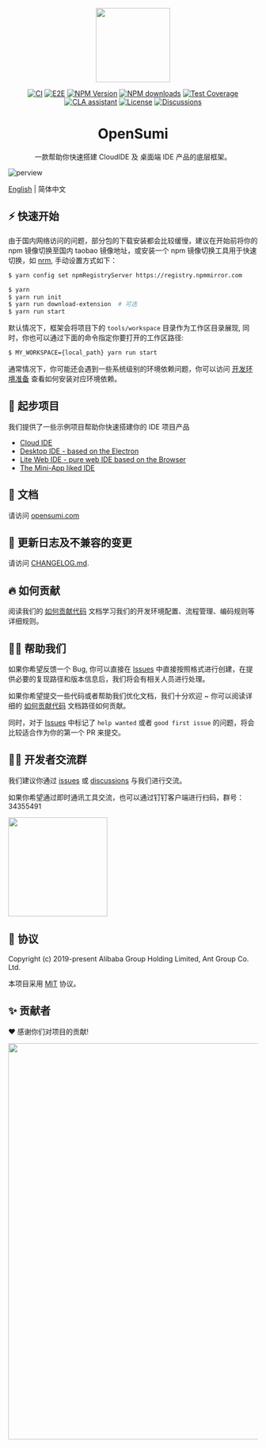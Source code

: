 <p align="center">
	<a href="https://github.com/opensumi/core"><img src="https://img.alicdn.com/imgextra/i2/O1CN01dqjQei1tpbj9z9VPH_!!6000000005951-55-tps-87-78.svg" width="150" /></a>
</p>

<div align="center">
 
[![CI][ci-image]][ci-url]
[![E2E][e2e-image]][e2e-url]
[![NPM Version][npm-image]][npm-url]
[![NPM downloads][download-image]][download-url]
[![Test Coverage][test-image]][test-url]
[![CLA assistant][cla-image]][cla-url]
[![License][license-image]][license-url]
[![Discussions][discussions-image]][discussions-url]

[ci-image]: https://github.com/opensumi/core/actions/workflows/ci.yml/badge.svg
[ci-url]: https://github.com/opensumi/core/actions/workflows/ci.yml
[e2e-image]: https://github.com/opensumi/core/actions/workflows/e2e.yml/badge.svg
[e2e-url]: https://github.com/opensumi/core/actions/workflows/e2e.yml
[discussions-image]: https://img.shields.io/badge/discussions-on%20github-blue
[discussions-url]: https://github.com/opensumi/core/discussions
[npm-image]: https://img.shields.io/npm/v/@opensumi/ide-core-common.svg
[npm-url]: https://www.npmjs.com/package/@opensumi/ide-core-common
[download-image]: https://img.shields.io/npm/dm/@opensumi/ide-core-common.svg
[download-url]: https://npmjs.org/package/@opensumi/ide-core-common
[license-image]: https://img.shields.io/npm/l/@opensumi/ide-core-common.svg
[license-url]: https://github.com/opensumi/core/blob/main/LICENSE
[cla-image]: https://cla-assistant.io/readme/badge/opensumi/core
[cla-url]: https://cla-assistant.io/opensumi/core
[test-image]: https://codecov.io/gh/opensumi/core/branch/main/graph/badge.svg?token=07JAPLU957
[test-url]: https://codecov.io/gh/opensumi/core

</div>

<h1 align="center">OpenSumi</h1>

<p align="center">一款帮助你快速搭建 CloudIDE 及 桌面端 IDE 产品的底层框架。</p>

![perview](https://img.alicdn.com/imgextra/i3/O1CN01bDhxUy1RtuCfQ1fcI_!!6000000002170-2-tps-2844-1796.png)

[English](./README.md) | 简体中文

## ⚡️ 快速开始

由于国内网络访问的问题，部分包的下载安装都会比较缓慢，建议在开始前将你的 npm 镜像切换至国内 taobao 镜像地址，或安装一个 npm 镜像切换工具用于快速切换，如 [nrm](https://www.npmjs.com/package/nrm), 手动设置方式如下：

```bash
$ yarn config set npmRegistryServer https://registry.npmmirror.com
```

```bash
$ yarn
$ yarn run init
$ yarn run download-extension  # 可选
$ yarn run start
```

默认情况下，框架会将项目下的 `tools/workspace` 目录作为工作区目录展现, 同时，你也可以通过下面的命令指定你要打开的工作区路径:

```bash
$ MY_WORKSPACE={local_path} yarn run start
```

通常情况下，你可能还会遇到一些系统级别的环境依赖问题，你可以访问 [开发环境准备](./CONTRIBUTING-zh_CN.md#开发环境准备) 查看如何安装对应环境依赖。

## 🌟 起步项目

我们提供了一些示例项目帮助你快速搭建你的 IDE 项目产品

- [Cloud IDE](https://github.com/opensumi/ide-startup)
- [Desktop IDE - based on the Electron](https://github.com/opensumi/ide-electron)
- [Lite Web IDE - pure web IDE based on the Browser](https://github.com/opensumi/ide-startup-lite)
- [The Mini-App liked IDE](https://github.com/opensumi/app-desktop)

## 📕 文档

请访问 [opensumi.com](https://opensumi.com/zh)

## 📍 更新日志及不兼容的变更

请访问 [CHANGELOG.md](./CHANGELOG.md).

## 🔥 如何贡献

阅读我们的 [如何贡献代码](./CONTRIBUTING-zh_CN.md) 文档学习我们的开发环境配置、流程管理、编码规则等详细规则。

## 🙋‍♀️ 帮助我们

如果你希望反馈一个 Bug, 你可以直接在 [Issues](https://github.com/opensumi/core/issues) 中直接按照格式进行创建，在提供必要的复现路径和版本信息后，我们将会有相关人员进行处理。

如果你希望提交一些代码或者帮助我们优化文档，我们十分欢迎 ~ 你可以阅读详细的 [如何贡献代码](./CONTRIBUTING-zh_CN.md) 文档路径如何贡献。

同时，对于 [Issues](https://github.com/opensumi/core/issues) 中标记了 `help wanted` 或者 `good first issue` 的问题，将会比较适合作为你的第一个 PR 来提交。

## 🧑‍💻 开发者交流群

我们建议你通过 [issues](https://github.com/opensumi/core/issues) 或 [discussions](https://github.com/opensumi/core/discussions) 与我们进行交流。

如果你希望通过即时通讯工具交流，也可以通过钉钉客户端进行扫码，群号：34355491

<img width="200" src="https://img.alicdn.com/imgextra/i1/O1CN01k3gCmL1HWPjLchVv7_!!6000000000765-0-tps-200-199.jpg"/>

## 📃 协议

Copyright (c) 2019-present Alibaba Group Holding Limited, Ant Group Co. Ltd.

本项目采用 [MIT](LICENSE) 协议。

## ✨ 贡献者

❤️ 感谢你们对项目的贡献!

<a href="https://github.com/opensumi/core/graphs/contributors">
  <img width="800" src="https://contrib.rocks/image?repo=opensumi/core" />
</a>
